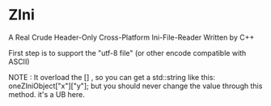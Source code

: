 # ZIni
A Real Crude Header-Only Cross-Platform Ini-File-Reader Written by C++

First step is to support the "utf-8 file" (or other encode compatible with ASCII)

NOTE :
It overload the [] , so you can get a std::string like this: oneZIniObject["x"]["y"]; but you should never change the value through this method. 
it's a UB here.